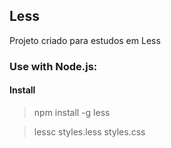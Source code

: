 ## Less

Projeto criado para estudos em Less

### Use with Node.js:

#### Install




> npm install -g less



> lessc styles.less styles.css




